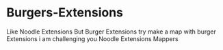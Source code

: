 # Burgers-Extensions
Like Noodle Extensions But Burger Extensions try make a map with burger Extensions i am challenging you Noodle Extensions Mappers

